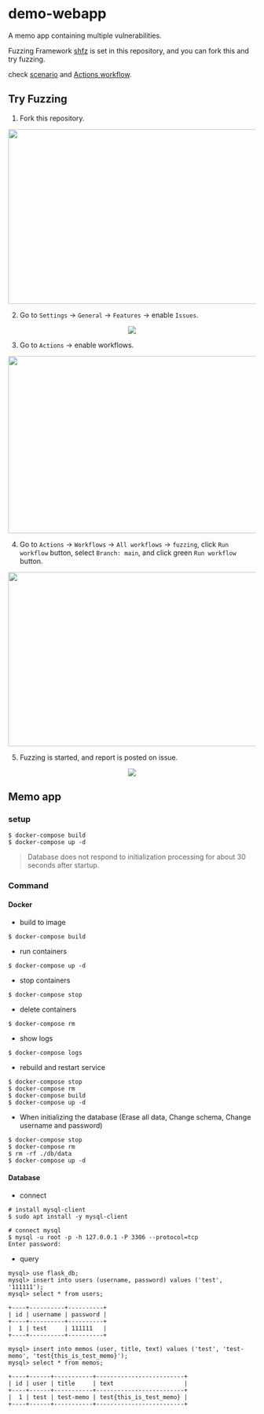 # demo-webapp

A memo app containing multiple vulnerabilities.

Fuzzing Framework [shfz](https://github.com/shfz) is set in this repository, and you can fork this and try fuzzing.

check [scenario](https://github.com/shfz/demo-webapp/blob/main/fuzz/scenario.ts) and [Actions workflow](https://github.com/shfz/demo-webapp/blob/main/.github/workflows/fuzzing.yml).

## Try Fuzzing

1. Fork this repository.

<p align="center">
  <img src="https://raw.githubusercontent.com/shfz/demo-webapp/main/image/demo_1.png" width="587" height="355" />
</p>

2. Go to `Settings` -> `General` -> `Features` -> enable `Issues`.

<p align="center">
  <img src="https://raw.githubusercontent.com/shfz/demo-webapp/main/image/demo_2.png" />
</p>

3. Go to `Actions` -> enable workflows.

<p align="center">
  <img src="https://raw.githubusercontent.com/shfz/demo-webapp/main/image/demo_3.png" width="597" height="360" />
</p>

4. Go to `Actions` -> `Workflows` -> `All workflows` -> `fuzzing`, click `Run workflow` button, select `Branch: main`, and click green `Run workflow` button.

<p align="center">
  <img src="https://raw.githubusercontent.com/shfz/demo-webapp/main/image/demo_4.png" width="585" height="354" />
</p>

5. Fuzzing is started, and report is posted on issue.

<p align="center">
  <img src="https://raw.githubusercontent.com/shfz/demo-webapp/main/image/demo_5.png" />
</p>

## Memo app

### setup

```
$ docker-compose build
$ docker-compose up -d
```

> Database does not respond to initialization processing for about 30 seconds after startup.

### Command

#### Docker

- build to image

```
$ docker-compose build
```

- run containers

```
$ docker-compose up -d
```

- stop containers

```
$ docker-compose stop
```

- delete containers

```
$ docker-compose rm
```

- show logs

```
$ docker-compose logs
```

- rebuild and restart service

```
$ docker-compose stop
$ docker-compose rm
$ docker-compose build
$ docker-compose up -d
```

- When initializing the database (Erase all data, Change schema, Change username and password)

```
$ docker-compose stop
$ docker-compose rm
$ rm -rf ./db/data
$ docker-compose up -d
```

#### Database

- connect

```
# install mysql-client
$ sudo apt install -y mysql-client

# connect mysql
$ mysql -u root -p -h 127.0.0.1 -P 3306 --protocol=tcp
Enter password:
```

- query

```
mysql> use flask_db;
mysql> insert into users (username, password) values ('test', '111111');
mysql> select * from users;

+----+----------+----------+
| id | username | password |
+----+----------+----------+
|  1 | test     | 111111   |
+----+----------+----------+

mysql> insert into memos (user, title, text) values ('test', 'test-memo', 'test{this_is_test_memo}');
mysql> select * from memos;

+----+------+-----------+-------------------------+
| id | user | title     | text                    |
+----+------+-----------+-------------------------+
|  1 | test | test-memo | test{this_is_test_memo} |
+----+------+-----------+-------------------------+
```
